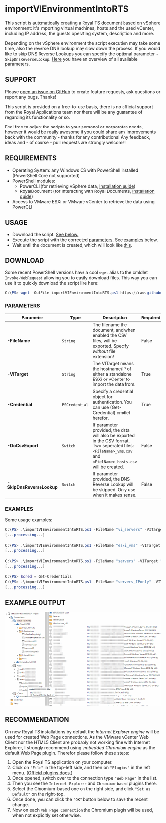 # importVIEnvironmentIntoRTS

This script is automatically creating a Royal TS document based on vSphere environment: it's importing virtual machines, hosts and the used vCenter, including IP address, the guests operating system, description and more.

Depending on the vSphere environment the script execution may take some time, also the reverse DNS lookup may slow down the process. If you would like to skip DNS Reverse Lookups you can specify the optional parameter `-SkipDnsReverseLookup`. [Here](#parameters) you have an overview of all available parameters.

## SUPPORT

Please [open an issue on GitHub](https://github.com/patschi/royalts-scripts/issues) to create feature requests, ask questions or report any bugs. Thanks!

This script is provided on a free-to-use basis, there is no official support from the Royal Applications team nor there will be any guarantee of regarding its functionality or so.

Feel free to adjust the scripts to your personal or corporates needs, however it would be really awesome if you could share any improvements back with the community - thanks for any contributions! Any feedback, ideas and - of course - pull requests are strongly welcome!

## REQUIREMENTS

* Operating System: any Windows OS with PowerShell installed (PowerShell Core not supported)
* PowerShell modules:
  * PowerCLI (for retrieving vSphere data, [Installation guide](https://blogs.vmware.com/PowerCLI/2017/04/powercli-install-process-powershell-gallery.html))
  * RoyalDocument (for interacting with Royal Documents, [Installation guide](https://content.royalapplications.com/Help/RoyalTS/V4/index.html?scripting_gettingstarted.htm))
* Access to VMware ESXi or VMware vCenter to retrieve the data using PowerCLI

## USAGE

* Download the script. [See below.](#download)
* Execute the script with the corrected [parameters](#parameters). See [examples](#examples) below.
* Wait until the document is created, which will look like [this](#example-output).

## DOWNLOAD

Some recent PowerShell versions have a cool `wget` alias to the cmldlet `Invoke-WebRequest` allowing you to easily download files. This way you can use it to quickly download the script like here:

```powershell
C:\PS> wget -OutFile importVIEnvironmentIntoRTS.ps1 https://raw.githubusercontent.com/patschi/royalts-scripts/master/importVIEnvironmentIntoRTS/importVIEnvironmentIntoRTS.ps1
```

### PARAMETERS

| Parameter                 | Type           | Description | Required | Default |
| ------------------------- | -------------- | ----------- | -------- | ------- |
| **-FileName**             | `String`       | The filename the document, and when enabled the CSV files, will be exported. Specify *without* file extension! | False | *vmw_servers* |
| **-VITarget**             | `String`       | The VITarget means the hostname/IP of either a standalone ESXi or vCenter to import the data from. | True | *None* |
| **-Credential**           | `PSCredential` | Specify a credential object for authentication. You can use (Get-Credential) cmdlet herefor. | True | *None* |
| **-DoCsvExport**          | `Switch`       | If parameter provided, the data will also be exported in the CSV format. Two seperated files: `<FileName>_vms.csv` and `<FielName>_hosts.csv` will be created. | False | *False* |
| **-SkipDnsReverseLookup** | `Switch`       | If parameter provided, the DNS Reverse Lookup will be skipped. Only use when it makes sense. | False | *False* |

### EXAMPLES

Some usage examples:

```powershell
C:\PS> .\importVIEnvironmentIntoRTS.ps1 -FileName "vi_servers" -VITarget "vcenter.domain.local" -Credential (Get-Credential) -DoCsvExport
[...processing...]

C:\PS> .\importVIEnvironmentIntoRTS.ps1 -FileName "esxi_vms" -VITarget "esxi01.domain.local" -Credential (Get-Credential)
[...processing...]

C:\PS> .\importVIEnvironmentIntoRTS.ps1 -FileName "servers" -VITarget "192.168.2.1" -Credential (Get-Credential) -DoCsvExport -SkipDnsReverseLookup
[...processing...]

C:\PS> $cred = Get-Credentials
C:\PS> .\importVIEnvironmentIntoRTS.ps1 -FileName "servers_IPonly" -VITarget "192.168.1.1" -Credential $cred -SkipDnsReverseLookup
[...processing...]
```

## EXAMPLE OUTPUT

![RoyalTS Document Screenshot](https://raw.githubusercontent.com/patschi/royalts-scripts/master/screenshots/importVIEnvironmentIntoRTS-rtsdoc-1.png "Royal TS Document Screenshot")

## RECOMMENDATION

On new Royal TS installations by default the *Internet Explorer engine* will be used for created Web Page connections. As the VMware vCenter Web Client nor the HTML5 Client are probably not working fine with Internet Explorer, I strongly recommend using *embedded Chromium engine* as the default Web Page plugin. Therefor please follow these steps:

1. Open the Royal TS application on your computer.
2. Click on `"File"` in the top-left side, and then on `"Plugins"` in the left menu. ([Official plugins docs.](https://content.royalapplications.com/Help/RoyalTS/V4/index.html?introduction_plugins.htm))
3. Once opened, switch over to the connection type `"Web Page"` in the list.
4. Then you see the `Internet Explorer` and `Chromium-based` plugins there.
5. Select the Chromium-based one on the right side, and click `"Set as Default"` on the right-top.
6. Once done, you can click the `"OK"` button below to save the recent change.
7. Now on each `Web Page Connection` the Chromium plugin will be used, when not explicitly set otherwise.
